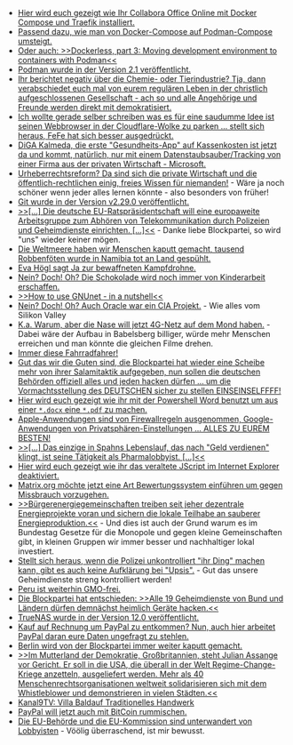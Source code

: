 * [Hier wird euch gezeigt wie Ihr Collabora Office Online mit Docker Compose und Traefik installiert.](https://goneuland.de/collabora-office-online-mit-docker-compose-und-traefik-installieren/)
* [Passend dazu, wie man von Docker-Compose auf Podman-Compose umsteigt.](https://www.metamost.com/migrating-from-docker-compose-to-podman/)
* [Oder auch: >>Dockerless, part 3: Moving development environment to containers with Podman<<](https://mkdev.me/en/posts/dockerless-part-3-moving-development-environment-to-containers-with-podman)
* [Podman wurde in der Version 2.1 veröffentlicht.](https://podman.io/releases/2020/10/05/podman-release-v2.1.0.html)
* [Ihr berichtet negativ über die Chemie- oder Tierindustrie? Tja, dann verabschiedet euch mal von eurem regulären Leben in der christlich aufgeschlossenen Gesellschaft - ach so und alle Angehörige und Freunde werden direkt mit demokratisiert.](https://netzfrauen.org/2020/10/19/agriculture-industry/)
* [Ich wollte gerade selber schreiben was es für eine saudumme Idee ist seinen Webbrowser in der Cloudflare-Wolke zu parken ... stellt sich heraus, FeFe hat sich besser ausgedrückt.](https://blog.fefe.de/?ts=a1738544)
* [DiGA Kalmeda, die erste "Gesundheits-App" auf Kassenkosten ist jetzt da und kommt, natürlich, nur mit einem Datenstaubsauber/Tracking von einer Firma aus der privaten Wirtschaft - Microsoft.](https://www.kuketz-blog.de/diga-kalmeda-gesundheits-app-mit-microsoft-tracker/)
* [Urheberrechtsreform? Da sind sich die private Wirtschaft und die öffentlich-rechtlichen einig, freies Wissen für niemanden!](https://netzpolitik.org/2020/vorsicht-wenn-oeffentlich-rechtliche-und-privatsender-gemeinsam-marschieren/) - Wäre ja noch schöner wenn jeder alles lernen könnte - also besonders von früher!
* [Git wurde in der Version v2.29.0 veröffentlicht.](https://lwn.net/Articles/834674/rss)
* [>>[...] Die deutsche EU-Ratspräsidentschaft will eine europaweite Arbeitsgruppe zum Abhören von Telekommunikation durch Polizeien und Geheimdienste einrichten. [...]<<](https://netzpolitik.org/2020/bundesregierung-will-abhoer-abteilung-bei-europol-installieren/) - Danke liebe Blockpartei, so wird "uns" wieder keiner mögen.
* [Die Weltmeere haben wir Menschen kaputt gemacht, tausend Robbenföten wurde in Namibia tot an Land gespühlt.](https://netzfrauen.org/2020/10/19/namibia-3/)
* [Eva Högl sagt Ja zur bewaffneten Kampfdrohne.](https://tuxproject.de/blog/2020/10/si-vis-pacem-para-bellum-12/)
* [Nein? Doch! Oh? Die Schokolade wird noch immer von Kinderarbeit erschaffen.](https://netzfrauen.org/2020/10/20/chocolate-3/)
* [>>How to use GNUnet - in a nutshell<<](https://gnunet.org/en/use.html)
* [Nein? Doch! Oh? Auch Oracle war ein CIA Projekt.](https://blog.fefe.de/?ts=a1700c16) - Wie alles vom Silikon Valley
* [K.a. Warum, aber die Nase will jetzt 4G-Netz auf dem Mond haben.](https://blog.fefe.de/?ts=a17005fa) - Dabei wäre der Aufbau in Babelsberg billiger, würde mehr Menschen erreichen und man könnte die gleichen Filme drehen.
* [Immer diese Fahrradfahrer!](https://tuxproject.de/blog/2020/10/haltet-das-opfer/)
* [Gut das wir die Guten sind, die Blockpartei hat wieder eine Scheibe mehr von ihrer Salamitaktik aufgegeben, nun sollen die deutschen Behörden offiziell alles und jeden hacken dürfen ... um die Vormachtsstellung des DEUTSCHEN sicher zu stellen EINSEINSELFFFF!](https://www.golem.de/news/ueberwachung-regierung-will-staatstrojaner-fuer-die-geheimdienste-2010-151617.html)
* [Hier wird euch gezeigt wie ihr mit der Powershell Word benutzt um aus einer `*.docx` eine `*.pdf` zu machen.](https://sid-500.com/2020/10/20/powershell-convert-word-documentes-to-pdf-documents/)
* [Apple-Anwendungen sind von Firewallregeln ausgenommen, Google-Anwendungen von Privatsphären-Einstellungen ... ALLES ZU EUREM BESTEN!](https://blog.fefe.de/?ts=a171ed38)
* [>>[...] Das einzige in Spahns Lebenslauf, das nach "Geld verdienen" klingt, ist seine Tätigkeit als Pharmalobbyist. [...]<<](https://blog.fefe.de/?ts=a171d18b)
* [Hier wird euch gezeigt wie ihr das veraltete JScript im Internet Explorer deaktiviert.](https://www.ghacks.net/2020/10/20/you-can-now-disable-jscript-execution-in-internet-explorer/)
* [Matrix.org möchte jetzt eine Art Bewertungssystem einführen um gegen Missbrauch vorzugehen.](https://matrix.org/blog/2020/10/19/combating-abuse-in-matrix-without-backdoors)
* [>>Bürgerenergiegemeinschaften treiben seit jeher dezentrale Energieprojekte voran und sichern die lokale Teilhabe an sauberer Energieproduktion.<<](https://www.sonnenseite.com/de/energie/solarenergie-mit-und-fuer-menschen-vor-ort/) - Und dies ist auch der Grund warum es im Bundestag Gesetze für die Monopole und gegen kleine Gemeinschaften gibt, in kleinen Gruppen wir immer besser und nachhaltiger lokal investiert.
* [Stellt sich heraus, wenn die Polizei unkontrolliert "ihr Ding" machen kann, gibt es auch keine Aufklärung bei "Upsis".](https://netzpolitik.org/2020/nichts-als-blendgranaten/) - Gut das unsere Geheimdienste streng kontrolliert werden!
* [Peru ist weiterhin GMO-frei.](https://netzfrauen.org/2020/10/21/peru-2/)
* [Die Blockpartei hat entschieden: >>Alle 19 Geheimdienste von Bund und Ländern dürfen demnächst heimlich Geräte hacken.<<](https://netzpolitik.org/2020/bundesregierung-beschliesst-staatstrojaner-fuer-alle-geheimdienste/)
* [TrueNAS wurde in der Version 12.0 veröffentlicht.](https://www.truenas.com/docs/hub/intro/release-notes/tn-12_0-release/)
* [Kauf auf Rechnung um PayPal zu entkommen? Nun, auch hier arbeitet PayPal daran eure Daten ungefragt zu stehlen.](https://www.kuketz-blog.de/paypal-auch-bei-kauf-auf-rechnung-oder-vorkasse-oftmals-mit-an-bord/)
* [Berlin wird von der Blockpartei immer weiter kaputt gemacht.](https://tuxproject.de/blog/2020/10/berlin-venezuelern-3/)
* [>>Im Mutterland der Demokratie, Großbritannien, steht Julian Assange vor Gericht. Er soll in die USA, die überall in der Welt Regime-Change-Kriege anzetteln, ausgeliefert werden. Mehr als 40 Menschenrechtsorganisationen weltweit solidarisieren sich mit dem Whistleblower und demonstrieren in vielen Städten.<<](https://weltnetz.tv/video/2409-solidaritaet-mit-julian-assange)
* [Kanal9TV: Villa Baldauf Traditionelles Handwerk](https://www.youtube.com/watch?v=swAKyH5WuPM)
* [PayPal will jetzt auch mit BitCoin rummischen.](https://www.golem.de/news/bitcoin-und-co-paypal-will-zur-handelsplattform-fuer-kryptowaehrungen-werden-2010-151658.html)
* [Die EU-Behörde und die EU-Kommission sind unterwandert von Lobbyisten](https://netzpolitik.org/2020/hinter-der-milchglasscheibe-sitzt-ein-lobbyist/) - Vöölig überraschend, ist mir bewusst.
